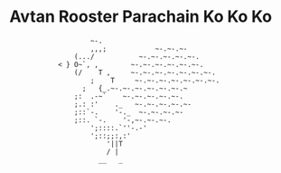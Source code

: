 # Avtan Rooster Parachain Ko Ko Ko 

                        ~-.
                        ,,,;            ~-.~-.~-
                    (.../           ~-.~-.~-.~-.~-.
                < } O~`, ,        ~-.~-.~-.~-.~-.~-.
                    (/    T ,     ~-.~-.~-.~-.~-.~-.~-.
                        ;    T     ~-.~-.~-.~-.~-.~-.~-.
                      ;   {_.~-.~-.~-.~-.~-.~-.~
                    ;:  .-~`    ~-.~-.~-.~-.~-.
                    ;.: :'    ._   ~-.~-.~-.~-.~-
                    ;::`-.    '-._  ~-.~-.~-.~-
                    ;::. `-.    '-,~-.~-.~-.
                        ';::::.`''-.-'
                        ';::;;:,:'
                            '||T
                            / |
                          __   _

